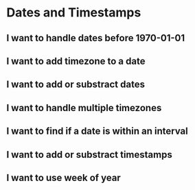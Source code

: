 # Dates and Timestamps

## I want to handle dates before 1970-01-01
## I want to add timezone to a date
## I want to add or substract dates
## I want to handle multiple timezones 
## I want to find if a date is within an interval
## I want to add or substract timestamps
## I want to use week of year